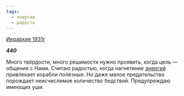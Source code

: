 ```yaml
---
tags:
  - энергия
  - радость
---
```

[Иерархия 1931г](https://127.0.0.1:4002/agni/1931)

___440___

Много твёрдости, много решимости нужно проявить, когда цель — общение с Нами. Считаю радостью, когда нагнетение [энергий](../../../tags/#энергия) привлекает корабли полезные. Но даже малое предательство порождает неисчислимое количество бедствий. Предупреждаю имеющих уши.   

